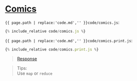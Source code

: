 # [Comics](code.zip)

`{{ page.path | replace:'code.md','' }}code/comics.js`:

```js
{% include_relative code/comics.js %}
```

`{{ page.path | replace:'code.md','' }}code/comics.print.js`:

```js
{% include_relative code/comics.print.js %}
```

> [Response](response/comics.js)

> Tips:<br>
> Use `map` or `reduce`
